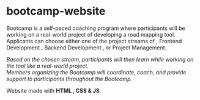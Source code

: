 # bootcamp-website

Bootcamp is a self-paced coaching program where participants will be working on a real-world project of developing a road mapping tool.
Applicants can choose either one of the project streams of ,  Frontend Development , Backend Development , or  Project Management.
        
<i>Based on the chosen stream, participants will then learn while working on the tool like a real-world project. <br>Members organizing the Bootcamp will coordinate, coach, and provide support to participants throughout the Bootcamp.</i>





Website made with <b>HTML , CSS & JS</b>.
